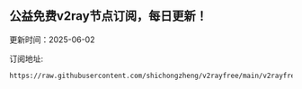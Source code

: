 ## 公益免费v2ray节点订阅，每日更新！
更新时间：2025-06-02

订阅地址:
```
https://raw.githubusercontent.com/shichongzheng/v2rayfree/main/v2rayfree
```
